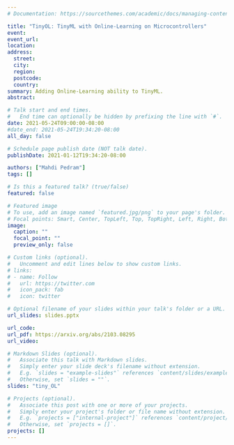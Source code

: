 ```yaml
---
# Documentation: https://sourcethemes.com/academic/docs/managing-content/

title: "TinyOL: TinyML with Online-Learning on Microcontrollers"
event:
event_url:
location:
address:
  street:
  city:
  region:
  postcode:
  country:
summary: Adding Online-Learning ability to TinyML. 
abstract:

# Talk start and end times.
#   End time can optionally be hidden by prefixing the line with `#`.
date: 2021-05-24T09:00:00-08:00
#date_end: 2021-05-24T19:34:20-08:00
all_day: false

# Schedule page publish date (NOT talk date).
publishDate: 2021-01-12T19:34:20-08:00

authors: ["Mahdi Pedram"]
tags: []

# Is this a featured talk? (true/false)
featured: false

# Featured image
# To use, add an image named `featured.jpg/png` to your page's folder. 
# Focal points: Smart, Center, TopLeft, Top, TopRight, Left, Right, BottomLeft, Bottom, BottomRight.
image:
  caption: ""
  focal_point: ""
  preview_only: false

# Custom links (optional).
#   Uncomment and edit lines below to show custom links.
# links:
# - name: Follow
#   url: https://twitter.com
#   icon_pack: fab
#   icon: twitter

# Optional filename of your slides within your talk's folder or a URL.
url_slides: slides.pptx

url_code:
url_pdf: https://arxiv.org/abs/2103.08295
url_video:

# Markdown Slides (optional).
#   Associate this talk with Markdown slides.
#   Simply enter your slide deck's filename without extension.
#   E.g. `slides = "example-slides"` references `content/slides/example-slides.md`.
#   Otherwise, set `slides = ""`.
slides: "tiny_OL"

# Projects (optional).
#   Associate this post with one or more of your projects.
#   Simply enter your project's folder or file name without extension.
#   E.g. `projects = ["internal-project"]` references `content/project/deep-learning/index.md`.
#   Otherwise, set `projects = []`.
projects: []
---
```

